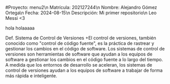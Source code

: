 #Proyecto: menu2\n
Matrícula: 202127244\n
Nombre: Alejandro Gómez Ortega\n
Fecha: 2024-08-15\n
Descripción: Mi primer repositorio\n
Leo Messi <3

hola holaaaaa

Def. Sistema de Control de Versiones
+El control de versiones, también conocido como "control de código fuente", es la práctica
de rastrear y gestionar los cambios en el código de software. Los sistemas de control de
versiones son herramientas de software que ayudan a los equipos de software a gestionar los
cambios en el código fuente a lo largo del tiempo. A medida que los entornos de desarrollo
se aceleran, los sistemas de control de versiones ayudan a los equipos de software a trabajar
de forma más rápida e inteligente.
